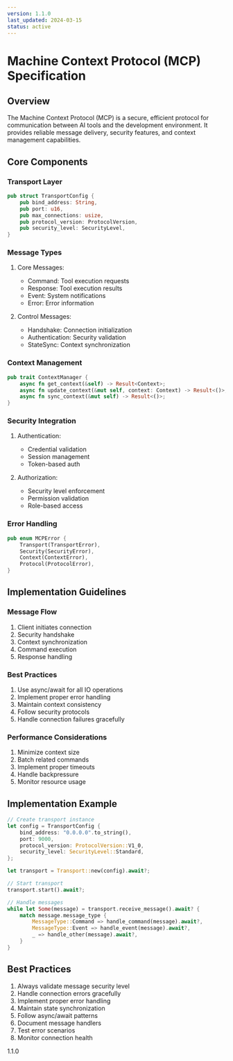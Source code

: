 ```yaml
---
version: 1.1.0
last_updated: 2024-03-15
status: active
---
```


# Machine Context Protocol (MCP) Specification

## Overview
The Machine Context Protocol (MCP) is a secure, efficient protocol for communication between AI tools and the development environment. It provides reliable message delivery, security features, and context management capabilities.

## Core Components

### Transport Layer
```rust
pub struct TransportConfig {
    pub bind_address: String,
    pub port: u16,
    pub max_connections: usize,
    pub protocol_version: ProtocolVersion,
    pub security_level: SecurityLevel,
}
```

### Message Types
1. Core Messages:
   - Command: Tool execution requests
   - Response: Tool execution results
   - Event: System notifications
   - Error: Error information

2. Control Messages:
   - Handshake: Connection initialization
   - Authentication: Security validation
   - StateSync: Context synchronization

### Context Management
```rust
pub trait ContextManager {
    async fn get_context(&self) -> Result<Context>;
    async fn update_context(&mut self, context: Context) -> Result<()>;
    async fn sync_context(&mut self) -> Result<()>;
}
```

### Security Integration
1. Authentication:
   - Credential validation
   - Session management
   - Token-based auth

2. Authorization:
   - Security level enforcement
   - Permission validation
   - Role-based access

### Error Handling
```rust
pub enum MCPError {
    Transport(TransportError),
    Security(SecurityError),
    Context(ContextError),
    Protocol(ProtocolError),
}
```

## Implementation Guidelines

### Message Flow
1. Client initiates connection
2. Security handshake
3. Context synchronization
4. Command execution
5. Response handling

### Best Practices
1. Use async/await for all IO operations
2. Implement proper error handling
3. Maintain context consistency
4. Follow security protocols
5. Handle connection failures gracefully

### Performance Considerations
1. Minimize context size
2. Batch related commands
3. Implement proper timeouts
4. Handle backpressure
5. Monitor resource usage

## Implementation Example

```rust
// Create transport instance
let config = TransportConfig {
    bind_address: "0.0.0.0".to_string(),
    port: 9000,
    protocol_version: ProtocolVersion::V1_0,
    security_level: SecurityLevel::Standard,
};

let transport = Transport::new(config).await?;

// Start transport
transport.start().await?;

// Handle messages
while let Some(message) = transport.receive_message().await? {
    match message.message_type {
        MessageType::Command => handle_command(message).await?,
        MessageType::Event => handle_event(message).await?,
        _ => handle_other(message).await?,
    }
}
```

## Best Practices
1. Always validate message security level
2. Handle connection errors gracefully
3. Implement proper error handling
4. Maintain state synchronization
5. Follow async/await patterns
6. Document message handlers
7. Test error scenarios
8. Monitor connection health

<version>1.1.0</version> 